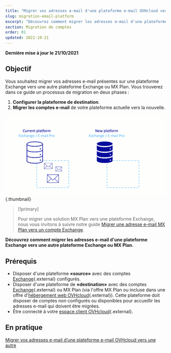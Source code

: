 ```yaml
---
title: "Migrer vos adresses e-mail d'une plateforme e-mail OVHcloud vers une autre"
slug: migration-email-platform
excerpt: "Découvrez comment migrer les adresses e-mail d'une plateforme Exchange vers une autre plateforme Exchange ou MX Plan"
section: Migration de comptes
order: 01
updated: 2021-10-21
---
```


**Dernière mise à jour le 21/10/2021**

## Objectif

Vous souhaitez migrer vos adresses e-mail présentes sur une plateforme Exchange vers une autre plateforme Exchange ou MX Plan. Vous trouverez dans ce guide un processus de migration en deux phases :

1. **Configurer la plateforme de destination**.
2. **Migrer les comptes e-mail** de votre plateforme actuelle vers la nouvelle.

![email-migration](images/migration_platform01.gif){.thumbnail}

> [!primary]
>
> Pour migrer une solution MX Plan vers une plateforme Exchange, nous vous invitons à suivre notre guide [Migrer une adresse e-mail MX Plan vers un compte Exchange](https://docs.ovh.com/ca/fr/microsoft-collaborative-solutions/migration-adresse-e-mail-mutualisee-vers-exchange/).
>

**Découvrez comment migrer les adresses e-mail d'une plateforme Exchange vers une autre plateforme Exchange ou MX Plan.**

## Prérequis

- Disposer d'une plateforme **«source»** avec des comptes [Exchange](https://www.ovhcloud.com/fr-ca/emails/hosted-exchange/){.external}  configurés.
- Disposer d'une plateforme de **«destination»** avec des comptes [Exchange](https://www.ovhcloud.com/fr-ca/emails/hosted-exchange/){.external} ou MX Plan (via l'offre MX Plan ou incluse dans une offre d'[hébergement web OVHcloud](https://www.ovhcloud.com/fr-ca/web-hosting/){.external}). Cette plateforme doit disposer de comptes non configurés ou disponibles pour accueillir les adresses e-mail qui doivent être migrées.
- Être connecté à votre [espace client OVHcloud](https://ca.ovh.com/auth/?action=gotomanager&from=https://www.ovh.com/ca/fr/&ovhSubsidiary=qc){.external}.

## En pratique

[Migrer vos adresses e-mail d’une plateforme e-mail OVHcloud vers une autre](/pages/web/emails/migration_platform)
